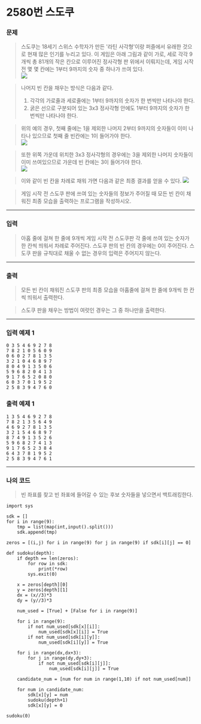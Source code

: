 # 2580번 스도쿠
### 문제
> 스도쿠는 18세기 스위스 수학자가 만든 '라틴 사각형'이랑 퍼즐에서 유래한 것으로 현재 많은 인기를 누리고 있다. 이 게임은 아래 그림과 같이 가로, 세로 각각 9개씩 총 81개의 작은 칸으로 이루어진 정사각형 판 위에서 이뤄지는데, 게임 시작 전 몇 몇 칸에는 1부터 9까지의 숫자 중 하나가 쓰여 있다.  
![](https://www.acmicpc.net/upload/images/jF1kwmQaGGRM3t9ESvpTvW34kCnB2.png)

> 나머지 빈 칸을 채우는 방식은 다음과 같다.
>1. 각각의 가로줄과 세로줄에는 1부터 9까지의 숫자가 한 번씩만 나타나야 한다.
>2. 굵은 선으로 구분되어 있는 3x3 정사각형 안에도 1부터 9까지의 숫자가 한 번씩만 나타나야 한다.

> 위의 예의 경우, 첫째 줄에는 1을 제외한 나머지 2부터 9까지의 숫자들이 이미 나타나 있으므로 첫째 줄 빈칸에는 1이 들어가야 한다.  
![](https://www.acmicpc.net/upload/images/iWqN5AZPf4h.png)  

> 또한 위쪽 가운데 위치한 3x3 정사각형의 경우에는 3을 제외한 나머지 숫자들이 이미 쓰여있으므로 가운데 빈 칸에는 3이 들어가야 한다.  
![](https://www.acmicpc.net/upload/images/A9FWbU92T9v2Fjr9U6Qsg.png)  

> 이와 같이 빈 칸을 차례로 채워 가면 다음과 같은 최종 결과를 얻을 수 있다.
![](https://www.acmicpc.net/upload/images/fjCQBE3QI9BMGeiClrtwkHy3jeGPNi.png)  

> 게임 시작 전 스도쿠 판에 쓰여 있는 숫자들의 정보가 주어질 때 모든 빈 칸이 채워진 최종 
모습을 출력하는 프로그램을 작성하시오.

---
### 입력
> 아홉 줄에 걸쳐 한 줄에 9개씩 게임 시작 전 스도쿠판 각 줄에 쓰여 있는 숫자가 한 칸씩 띄워서 차례로 주어진다. 스도쿠 판의 빈 칸의 경우에는 0이 주어진다. 스도쿠 판을 규칙대로 채울 수 없는 경우의 입력은 주어지지 않는다.
---
### 출력
> 모든 빈 칸이 채워진 스도쿠 판의 최종 모습을 아홉줄에 걸쳐 한 줄에 9개씩 한 칸씩 띄워서 출력한다.

> 스도쿠 판을 채우는 방법이 여럿인 경우는 그 중 하나만을 출력한다.
---
### 입력 예제 1
```
0 3 5 4 6 9 2 7 8
7 8 2 1 0 5 6 0 9
0 6 0 2 7 8 1 3 5
3 2 1 0 4 6 8 9 7
8 0 4 9 1 3 5 0 6
5 9 6 8 2 0 4 1 3
9 1 7 6 5 2 0 8 0
6 0 3 7 0 1 9 5 2
2 5 8 3 9 4 7 6 0
```
### 출력 예제 1
```
1 3 5 4 6 9 2 7 8
7 8 2 1 3 5 6 4 9
4 6 9 2 7 8 1 3 5
3 2 1 5 4 6 8 9 7
8 7 4 9 1 3 5 2 6
5 9 6 8 2 7 4 1 3
9 1 7 6 5 2 3 8 4
6 4 3 7 8 1 9 5 2
2 5 8 3 9 4 7 6 1
```
---
### 나의 코드
> 빈 좌표를 찾고 빈 좌표에 들어갈 수 있는 후보 숫자들을 넣으면서 백트래킹한다.
```
import sys

sdk = []
for i in range(9):
    tmp = list(map(int,input().split()))
    sdk.append(tmp)

zeros = [(i,j) for i in range(9) for j in range(9) if sdk[i][j] == 0]

def sudoku(depth):
    if depth == len(zeros):
        for row in sdk:
            print(*row)
        sys.exit(0)
    
    x = zeros[depth][0]
    y = zeros[depth][1]
    dx = (x//3)*3
    dy = (y//3)*3

    num_used = [True] + [False for i in range(9)]

    for i in range(9):
        if not num_used[sdk[x][i]]:
            num_used[sdk[x][i]] = True
        if not num_used[sdk[i][y]]:
            num_used[sdk[i][y]] = True  

    for i in range(dx,dx+3):
        for j in range(dy,dy+3):
            if not num_used[sdk[i][j]]:
                num_used[sdk[i][j]] = True

    candidate_num = [num for num in range(1,10) if not num_used[num]]

    for num in candidate_num:
        sdk[x][y] = num
        sudoku(depth+1)
        sdk[x][y] = 0
    
sudoku(0)
```





